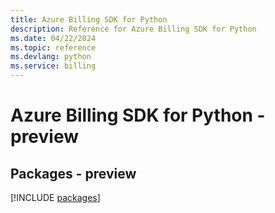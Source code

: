 ```yaml
---
title: Azure Billing SDK for Python
description: Reference for Azure Billing SDK for Python
ms.date: 04/22/2024
ms.topic: reference
ms.devlang: python
ms.service: billing
---
```

# Azure Billing SDK for Python - preview
## Packages - preview
[!INCLUDE [packages](billing-index.md)]
